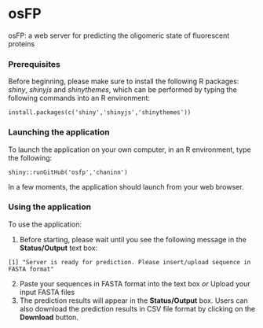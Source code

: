 # osFP
osFP: a web server for predicting the oligomeric state of fluorescent proteins

### Prerequisites

Before beginning, please make sure to install the following R packages: *shiny*, *shinyjs* and *shinythemes*, which can be performed by typing the following commands into an R environment:

```
install.packages(c('shiny','shinyjs','shinythemes'))
```

### Launching the application
To launch the application on your own computer, in an R environment, type the following:

```
shiny::runGitHub('osfp','chaninn')
```
In a few moments, the application should launch from your web browser.

### Using the application
To use the application:

1. Before starting, please wait until you see the following message in the **Status/Output** text box:
```
[1] "Server is ready for prediction. Please insert/upload sequence in FASTA format"
```
2. Paste your sequences in FASTA format into the text box *or* Upload your input FASTA files
3. The prediction results will appear in the **Status/Output** box. Users can also download the prediction results in CSV file format by clicking on the **Download** button.

